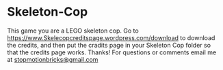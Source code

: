 # Skeleton-Cop
This game you are a LEGO skeleton cop. Go to https://www.Skelecopcreditspage.wordpress.com/download to download the credits, and then put the cradits page in your Skeleton Cop folder so that the credits page works. Thanks! For questions or comments email me at stopmotionbricks@gmail.com
